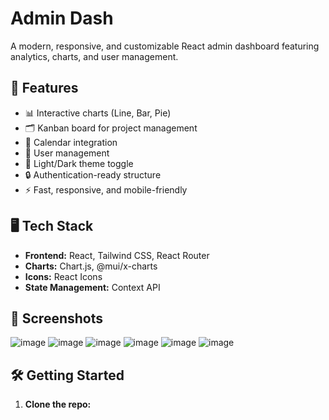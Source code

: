 # Admin Dash

A modern, responsive, and customizable React admin dashboard featuring analytics, charts, and user management.

## 🚀 Features

- 📊 Interactive charts (Line, Bar, Pie)
- 🗂️ Kanban board for project management
- 📅 Calendar integration
- 👥 User management
- 🌙 Light/Dark theme toggle
- 🔒 Authentication-ready structure
- ⚡ Fast, responsive, and mobile-friendly

## 🖥️ Tech Stack

- **Frontend:** React, Tailwind CSS, React Router
- **Charts:** Chart.js, @mui/x-charts
- **Icons:** React Icons
- **State Management:** Context API

## 📸 Screenshots
![image](https://github.com/user-attachments/assets/9a5fa34c-ede1-4146-9899-0a80ead73eb1)
![image](https://github.com/user-attachments/assets/4e75f593-3b6b-495a-a0c2-a43b4439ab28)
![image](https://github.com/user-attachments/assets/8538d514-a3dc-4145-9abf-25bd12314fa7)
![image](https://github.com/user-attachments/assets/84b49162-5d0e-40cf-b159-daab6ea7b5bb)
![image](https://github.com/user-attachments/assets/852d0313-d6f7-4c02-8c0f-d2d36ef434aa)
![image](https://github.com/user-attachments/assets/94e5e1a0-19eb-4d20-b521-a466791d9351)


## 🛠️ Getting Started

1. **Clone the repo:**
